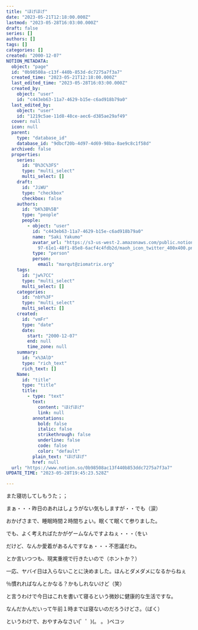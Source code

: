 ```yaml
---
title: "ほげほげ"
date: "2023-05-21T12:18:00.000Z"
lastmod: "2023-05-28T16:03:00.000Z"
draft: false
series: []
authors: []
tags: []
categories: []
created: "2000-12-07"
NOTION_METADATA:
  object: "page"
  id: "0b98508a-c13f-440b-853d-dc7275a7f3a7"
  created_time: "2023-05-21T12:18:00.000Z"
  last_edited_time: "2023-05-28T16:03:00.000Z"
  created_by:
    object: "user"
    id: "c443eb63-11a7-4629-b15e-c6ad918b79a0"
  last_edited_by:
    object: "user"
    id: "1219c5ae-11d8-48ce-aec6-d385ae29af49"
  cover: null
  icon: null
  parent:
    type: "database_id"
    database_id: "9dbcf20b-4d97-4d69-98ba-8ae9c8c1f58d"
  archived: false
  properties:
    series:
      id: "B%3C%3FS"
      type: "multi_select"
      multi_select: []
    draft:
      id: "JiWU"
      type: "checkbox"
      checkbox: false
    authors:
      id: "bK%3B%5B"
      type: "people"
      people:
        - object: "user"
          id: "c443eb63-11a7-4629-b15e-c6ad918b79a0"
          name: "Saki Yakumo"
          avatar_url: "https://s3-us-west-2.amazonaws.com/public.notion-static.com/3ad1c4\
            97-61e1-48f1-85e8-6acf4c4fdb2d/maoh_icon_twitter_400x400.png"
          type: "person"
          person:
            email: "marqut@ziomatrix.org"
    tags:
      id: "jw%7CC"
      type: "multi_select"
      multi_select: []
    categories:
      id: "nbY%3F"
      type: "multi_select"
      multi_select: []
    created:
      id: "vmFr"
      type: "date"
      date:
        start: "2000-12-07"
        end: null
        time_zone: null
    summary:
      id: "x%3AlD"
      type: "rich_text"
      rich_text: []
    Name:
      id: "title"
      type: "title"
      title:
        - type: "text"
          text:
            content: "ほげほげ"
            link: null
          annotations:
            bold: false
            italic: false
            strikethrough: false
            underline: false
            code: false
            color: "default"
          plain_text: "ほげほげ"
          href: null
  url: "https://www.notion.so/0b98508ac13f440b853ddc7275a7f3a7"
UPDATE_TIME: "2023-05-28T19:45:23.528Z"

---
```

<link rel="stylesheet" href="https://cdn.jsdelivr.net/npm/katex@0.16.2/dist/katex.min.css" integrity="sha384-bYdxxUwYipFNohQlHt0bjN/LCpueqWz13HufFEV1SUatKs1cm4L6fFgCi1jT643X" crossorigin="anonymous">


また寝坊してしもうた；；


まぁ・・・昨日のあれはしょうがない気もしますが・・でも（涙）


おかげさまで、睡眠時間２時間ちょい。眠くて眠くて参りました。


でも、よく考えればたかがゲームなんですよねぇ・・・（をい


だけど、なんか愛着があるんですなぁ・・・不思議だわ。


とか言いつつも、現実重視で行きたいので（ホントか？）


一応、ヤバイ日は入らないことに決めました。ほんとダメダメになるからねぇ


％慣れればなんとかなる？かもしれないけど（笑）


と言うわけで今日はこれを書いて寝るという微妙に健康的な生活ですな。


なんだかんだいって午前１時までは寝ないのだろうけどさ。（ばく）


というわけで、おやすみなさい(゜゜)(。 。 )ペコッ

